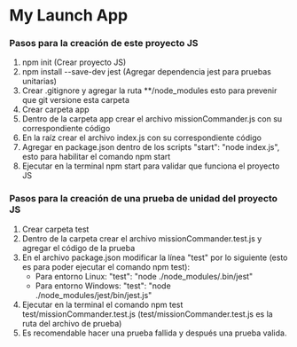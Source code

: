 # My Launch App

### Pasos para la creación de este proyecto JS

1. npm init (Crear proyecto JS)
2. npm install --save-dev jest (Agregar dependencia jest para pruebas unitarias)
3. Crear .gitignore y agregar la ruta **/node_modules esto para prevenir que git versione esta carpeta
4. Crear carpeta app
5. Dentro de la carpeta app crear el archivo missionCommander.js con su correspondiente código
6. En la raíz crear el archivo index.js con su correspondiente código
7. Agregar en package.json dentro de los scripts "start": "node index.js", esto para habilitar el comando npm start
8. Ejecutar en la terminal npm start para validar que funciona el proyecto JS

### Pasos para la creación de una prueba de unidad del proyecto JS
1. Crear carpeta test
2. Dentro de la carpeta crear el archivo missionCommander.test.js y agregar el código de la prueba
3. En el archivo package.json modificar la línea "test" por lo siguiente (esto es para poder ejecutar el comando npm test): 
    - Para entorno Linux: "test": "node ./node_modules/.bin/jest"
    - Para entorno Windows: "test": "node ./node_modules/jest/bin/jest.js"
4. Ejecutar en la terminal el comando npm test test/missionCommander.test.js (test/missionCommander.test.js es la ruta del archivo de prueba)
5. Es recomendable hacer una prueba fallida y después una prueba valida.